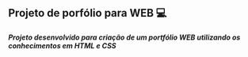 ## Projeto de porfólio para WEB :computer:

##### Projeto desenvolvido para criação de um portfólio WEB utilizando os conhecimentos em HTML e CSS
